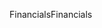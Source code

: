 <span data-ttu-id="83749-101">Financials</span><span class="sxs-lookup"><span data-stu-id="83749-101">Financials</span></span>